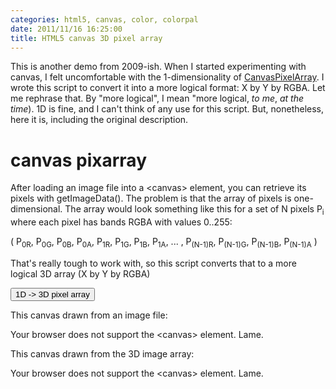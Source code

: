 ```yaml
---
categories: html5, canvas, color, colorpal
date: 2011/11/16 16:25:00
title: HTML5 canvas 3D pixel array
---
```


This is another demo from 2009-ish.  When I started experimenting with canvas, I felt uncomfortable with the 1-dimensionality of [CanvasPixelArray](https://developer.mozilla.org/en/DOM/CanvasPixelArray).  I wrote this script to convert it into a more logical format: X by Y by RGBA.  Let me rephrase that.  By "more logical", I mean "more logical, *to me*, *at the time*).  1D is fine, and I can't think of any use for this script.  But, nonetheless, here it is, including the original description.


<script type="text/javascript"> 
 
var c;
var cnvs;

window.onload = draw;
 
function draw() {
 
    cnvs = document.getElementById("c");
    tmpl = document.getElementById("t");
    
    if( cnvs.getContext) { // Check for canvas support
 
        c = cnvs.getContext('2d');
        t = tmpl.getContext('2d');
        var color = document.getElementById("color");
 
        var img = new Image();
 
        img.onload = function() {
            cnvs.width = img.width;
            cnvs.height = img.height; // resize to fit image
            tmpl.width = img.width;
            tmpl.height = img.height; // resize to fit image
            c.drawImage( img, 0, 0 );
        }
        img.src = "/img/002/kazoo.png";
 
        getpixelarray = function() {
            var pixarray = new Array();
            var imgdata = c.getImageData( 0, 0, cnvs.width, cnvs.height ).data;
 
            /**
             * getImageData() returns a one-dimensional array where each element represents,
             * one subpixel.  So a full set of pixels looks like this:
             *
             *      (R, G, B, A, R, G, B, A, R, G, B, A, ...)
             *
             * Ugly, right?  Yeah.  So I'm translating them into a 2D array where the origin
             * (sadly) is at the top left.
             *
             * When doing the translation, I'm also starting at the bottom right, so there
             * only has to be ONE array enlarge operation each for the X and Y arrays.
             */
 
            // build empty pix array.  we'll fill it later
            //console.time("build empty array");
            for( var x = cnvs.width-1; x >= 0; x-- ) {
 
                pixarray[x] = new Array(); // insert new vertical array
 
                for( var y = cnvs.height-1; y >= 0; y-- ) {
 
                    pixarray[x][y] = new Array(0,0,0,0);
 
                }
 
            }
 
 
            /** 
             * Now we fill up the pix array with real values.
             * We don't REALLY need the alpha channel, but I'm including it
             * just in case a use arises for it in the future.  Likely.
             */
 
            for( var i = 0; i < imgdata.length-3; i+=4 ) {
                var x = parseInt( parseInt(i/4) % ( cnvs.width ) );
                var y = parseInt( parseInt(i/4) / ( cnvs.width ) );
 
                pixarray[x][y][0] = imgdata[i];
                pixarray[x][y][1] = imgdata[i+1];
                pixarray[x][y][2] = imgdata[i+2];
                pixarray[x][y][3] = imgdata[i+3];
 
            }
 
 
            for( var y = 0; y < cnvs.height; y++ ) { // loop over y
                for( var x = 0; x < cnvs.width; x++ ) { // loop over x
                    t.fillStyle = "rgba(" + pixarray[x][y][0] + "," + pixarray[x][y][1] + "," + pixarray[x][y][2] + "," + pixarray[x][y][3] + ")";
                    t.fillRect(x, y, 1, 1);
                }
            }
 
            return pixarray;
        }
 
 
    }
 
}
 
</script> 


canvas pixarray
===============

After loading an image file into a &lt;canvas&gt; element, you can retrieve its pixels with getImageData().  The problem is that the array of pixels is one-dimensional.  The array would look something like this for a set of N pixels P<sub>i</sub> where each pixel has bands RGBA with values 0..255:

( P<sub>0R</sub>, P<sub>0G</sub>, P<sub>0B</sub>, P<sub>0A</sub>, P<sub>1R</sub>, P<sub>1G</sub>, P<sub>1B</sub>, P<sub>1A</sub>, ... , P<sub>(N-1)R</sub>, P<sub>(N-1)G</sub>, P<sub>(N-1)B</sub>, P<sub>(N-1)A</sub> )
 
That's really tough to work with, so this script converts that to a more logical 3D array (X by Y by RGBA)
 
<input type="button" value="1D -> 3D pixel array" onclick="getpixelarray();" /> 
 
 
 
 
 
This canvas drawn from an image file:

<canvas id="c" width="650" height="250"> 
    Your browser does not support the &lt;canvas&gt; element.
    Lame.
</canvas> 
 
This canvas drawn from the 3D image array:

<canvas id="t" width="650" height="250"> 
    Your browser does not support the &lt;canvas&gt; element.
    Lame.
</canvas> 
